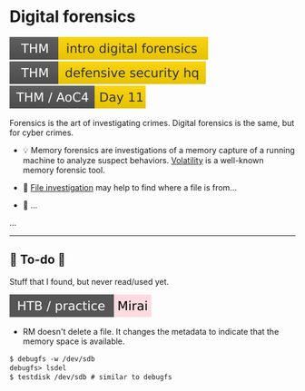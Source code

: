 # Digital forensics

[![introdigitalforensics](../../_badges/thm/introdigitalforensics.svg)](https://tryhackme.com/room/introdigitalforensics)
[![defensivesecurityhq](../../_badges/thm/defensivesecurityhq.svg)](https://tryhackme.com/room/defensivesecurityhq)
[![adventofcyber4](../../_badges/thm/adventofcyber4/day11.svg)](https://tryhackme.com/room/adventofcyber4)

<div class="row row-cols-lg-2"><div>

Forensics is the art of investigating crimes. Digital forensics is the same, but for cyber crimes.

* 💡 Memory forensics are investigations of a memory capture of a running machine to analyze suspect behaviors. [Volatility](../tools/forensics/volatility.md) is a well-known memory forensic tool.

* 🎁 [File investigation](../../purple-team/files/index.md) may help to find where a file is from...

* 🔎 ...

</div><div>

...
</div></div>

<hr class="sep-both">

## 👻 To-do 👻

Stuff that I found, but never read/used yet.

<div class="row row-cols-lg-2"><div>

[![mirai](../../_badges/htb-p/mirai.svg)](https://app.hackthebox.com/machines/Mirai)

* RM doesn't delete a file. It changes the metadata to indicate that the memory space is available.

```shell!
$ debugfs -w /dev/sdb
debugfs> lsdel
$ testdisk /dev/sdb # similar to debugfs
```
</div><div>

</div></div>
